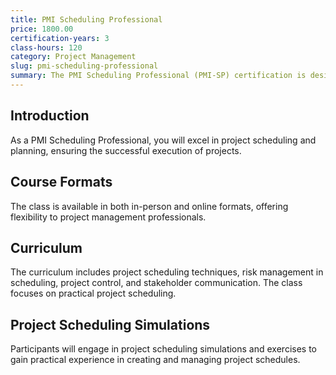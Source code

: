 ```yaml
---
title: PMI Scheduling Professional
price: 1800.00
certification-years: 3
class-hours: 120
category: Project Management
slug: pmi-scheduling-professional
summary: The PMI Scheduling Professional (PMI-SP) certification is designed for project management professionals specializing in project scheduling and planning. This comprehensive class covers project scheduling techniques, risk management, and project control. It equips candidates with the skills needed to create and manage project schedules effectively.
---
```


## Introduction

As a PMI Scheduling Professional, you will excel in project scheduling and planning, ensuring the successful execution of projects.

## Course Formats

The class is available in both in-person and online formats, offering flexibility to project management professionals.

## Curriculum

The curriculum includes project scheduling techniques, risk management in scheduling, project control, and stakeholder communication. The class focuses on practical project scheduling.

## Project Scheduling Simulations

Participants will engage in project scheduling simulations and exercises to gain practical experience in creating and managing project schedules.


